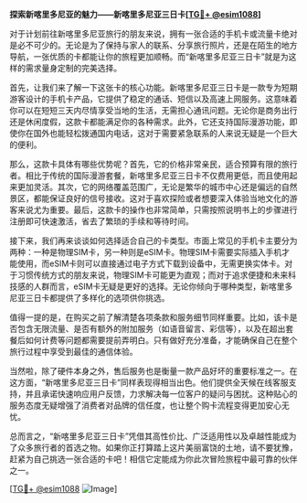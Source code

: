 **探索新喀里多尼亚的魅力——新喀里多尼亚三日卡[[TG💪+ @esim1088](https://t.me/s/esim1088)]**

对于计划前往新喀里多尼亚旅行的朋友来说，拥有一张合适的手机卡或流量卡绝对是必不可少的。无论是为了保持与家人的联系、分享旅行照片，还是在陌生的地方导航，一张优质的卡都能让你的旅程更加顺畅。而“新喀里多尼亚三日卡”就是为这样的需求量身定制的完美选择。

首先，让我们来了解一下这张卡的核心功能。新喀里多尼亚三日卡是一款专为短期游客设计的手机卡产品，它提供了稳定的通话、短信以及高速上网服务。这意味着你可以在短短三天内尽情享受当地的生活，无需担心通讯问题。无论你是商务出行还是休闲度假，这款卡都能满足你的各种需求。此外，它还支持国际漫游功能，即使你在国外也能轻松拨通国内电话，这对于需要紧急联系的人来说无疑是一个巨大的便利。

那么，这款卡具体有哪些优势呢？首先，它的价格非常亲民，适合预算有限的旅行者。相比于传统的国际漫游套餐，新喀里多尼亚三日卡不仅费用更低，而且使用起来更加灵活。其次，它的网络覆盖范围广，无论是繁华的城市中心还是偏远的自然景区，都能保证良好的信号接收。这对于喜欢探险或者想要深入体验当地文化的游客来说尤为重要。最后，这款卡的操作也非常简单，只需按照说明书上的步骤进行注册即可快速激活，省去了繁琐的手续和等待时间。

接下来，我们再来谈谈如何选择适合自己的卡类型。市面上常见的手机卡主要分为两种：一种是物理SIM卡，另一种则是eSIM卡。物理SIM卡需要实际插入手机才能使用，而eSIM卡则可以直接通过电子方式下载到设备中，无需更换实体卡。对于习惯传统方式的朋友来说，物理SIM卡可能更为直观；而对于追求便捷和未来科技感的人群而言，eSIM卡无疑是更好的选择。无论你倾向于哪种类型，新喀里多尼亚三日卡都提供了多样化的选项供你挑选。

值得一提的是，在购买之前了解清楚各项条款和服务细节同样重要。比如，该卡是否包含无限流量、是否有额外的附加服务（如语音留言、彩信等），以及在超出套餐后如何计费等问题都需要提前弄明白。只有做好充分准备，才能确保自己在整个旅行过程中享受到最佳的通信体验。

当然啦，除了硬件本身之外，售后服务也是衡量一款产品好坏的重要标准之一。在这方面，“新喀里多尼亚三日卡”同样表现得相当出色。他们提供全天候在线客服支持，并且承诺快速响应用户反馈，力求解决每一位客户的疑问与困扰。这种贴心的服务态度无疑增强了消费者对品牌的信任度，也让整个购卡流程变得更加安心无忧。

总而言之，“新喀里多尼亚三日卡”凭借其高性价比、广泛适用性以及卓越性能成为了众多旅行者的首选之物。如果你正打算踏上这片美丽富饶的土地，请不要犹豫，赶紧为自己挑选一张合适的卡吧！相信它定能成为你此次冒险旅程中最可靠的伙伴之一。

[[TG💪+ @esim1088](https://t.me/s/esim1088) ![Image](https://i.postimg.cc/4NQfJmqS/Snipaste-2025-05-13-00-14-12.png)]